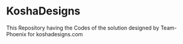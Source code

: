 # KoshaDesigns
This Repository having the Codes of the solution designed by Team- Phoenix for koshadesigns.com
